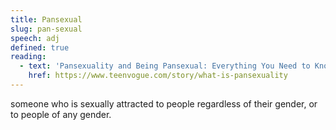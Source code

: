 ```yaml
---
title: Pansexual
slug: pan-sexual
speech: adj
defined: true
reading:
  - text: 'Pansexuality and Being Pansexual: Everything You Need to Know'
    href: https://www.teenvogue.com/story/what-is-pansexuality
---
```


someone who is sexually attracted to people regardless of their gender, or to people of any gender.
